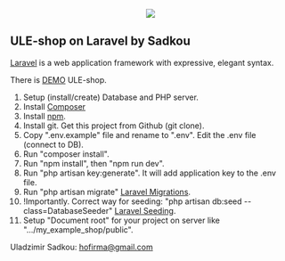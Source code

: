 <p align="center"><img src="https://laravel.com/assets/img/components/logo-laravel.svg"></p>

## ULE-shop on Laravel by Sadkou

[Laravel](https://laravel.com/docs/routing) is a web application framework with expressive, elegant syntax.


There is [DEMO](http://uls.northeurope.cloudapp.azure.com/) ULE-shop.

1. Setup (install/create) Database and PHP server.
2. Install [Composer](https://getcomposer.org/doc/00-intro.md)
3. Install [npm](https://docs.npmjs.com/getting-started/installing-node). 
4. Install git. Get this project from Github (git clone).
5. Copy ".env.example" file and rename to ".env". Edit the .env file (connect to DB).
6. Run "composer install".
7. Run "npm install", then "npm run dev".
8. Run "php artisan key:generate". It will add application key to the .env file.
9. Run "php artisan migrate" [Laravel Migrations](https://laravel.com/docs/5.5/migrations).
10. !Importantly. Correct way for seeding: "php artisan db:seed --class=DatabaseSeeder" [Laravel Seeding](https://laravel.com/docs/5.5/seeding).
11. Setup "Document root" for your project on server like ".../my_example_shop/public".

Uladzimir Sadkou: hofirma@gmail.com